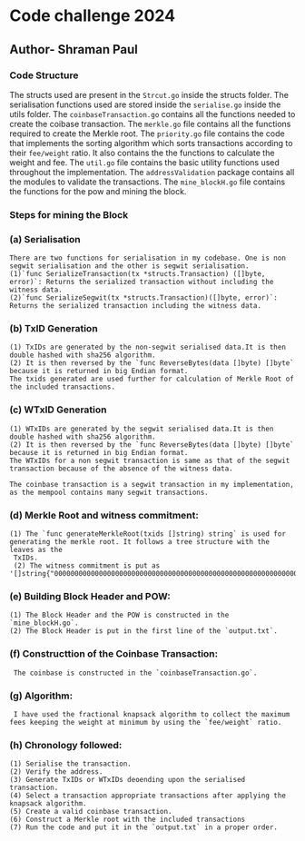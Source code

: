# **Code challenge 2024**
## **Author- Shraman Paul**

### Code Structure
The structs used are present in the `Strcut.go` inside the structs folder.
The serialisation functions used are stored inside the `serialise.go` inside the utils folder.
The `coinbaseTransaction.go` contains all the functions needed to create the coibase transaction.
The `merkle.go` file contains all the functions required to create the Merkle root.
The `priority.go` file contains the code that implements the sorting algorithm which sorts transactions according to their `fee/weight` ratio.
It also contains the the functions to calculate the weight and fee.
The `util.go` file contains the basic utility functions used throughout the implementation.
The `addressValidation` package contains all the modules to validate the transactions.
The `mine_blockH.go` file contains the functions for the pow and mining the block.

### Steps for mining the Block

### (a) Serialisation
    There are two functions for serialisation in my codebase. One is non segwit serialisation and the other is segwit serialisation.
    (1)`func SerializeTransaction(tx *structs.Transaction) ([]byte, error)`: Returns the serialized transaction without including the witness data. 
    (2)`func SerializeSegwit(tx *structs.Transaction)([]byte, error)`: Returns the serialized transaction including the witness data.

### (b) TxID Generation
    (1) TxIDs are generated by the non-segwit serialised data.It is then double hashed with sha256 algorithm.
    (2) It is then reversed by the `func ReverseBytes(data []byte) []byte` because it is returned in big Endian format.
    The txids generated are used further for calculation of Merkle Root of the included transactions.

### (c) WTxID Generation
    (1) WTxIDs are generated by the segwit serialised data.It is then double hashed with sha256 algorithm.
    (2) It is then reversed by the `func ReverseBytes(data []byte) []byte` because it is returned in big Endian format.
    The WTxIDs for a non segwit transaction is same as that of the segwit transaction because of the absence of the witness data. 

    The coinbase transaction is a segwit transaction in my implementation, as the mempool contains many segwit transactions.

### (d) Merkle Root and witness commitment:
    (1) The `func generateMerkleRoot(txids []string) string` is used for generating the merkle root. It follows a tree structure with the leaves as the 
     TxIDs.
     (2) The witness commitment is put as '[]string{"0000000000000000000000000000000000000000000000000000000000000000"}'.

### (e) Building Block Header and POW:
    (1) The Block Header and the POW is constructed in the `mine_blockH.go`.
    (2) The Block Header is put in the first line of the `output.txt`.

### (f) Constructtion of the Coinbase Transaction:
     The coinbase is constructed in the `coinbaseTransaction.go`.

### (g) Algorithm:
     I have used the fractional knapsack algorithm to collect the maximum fees keeping the weight at minimum by using the `fee/weight` ratio.

### (h) Chronology followed:
    (1) Serialise the transaction.
    (2) Verify the address.
    (3) Generate TxIDs or WTxIDs deoending upon the serialised transaction.
    (4) Select a transaction appropriate transactions after applying the knapsack algorithm.
    (5) Create a valid coinbase transaction.
    (6) Construct a Merkle root with the included transactions
    (7) Run the code and put it in the `output.txt` in a proper order.

